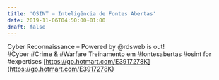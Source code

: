 ```yaml
---
title: 'OSINT – Inteligência de Fontes Abertas'
date: 2019-11-06T04:50:00+01:00
draft: false
---
```


Cyber Reconnaissance – Powered by @rdsweb is out!  
#Cyber #Crime & #Warfare Treinamento em #fontesabertas #osint for #expertises [https://go.hotmart.com/E3917278K](https://go.hotmart.com/E3917278K)
